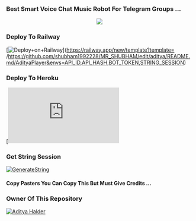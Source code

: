 ### Best Smart Voice Chat Music Robot For Telegram Groups ...


<p align="center"><a href="https://t.me/adityahalder"><img src="https://telegra.ph/file/9ef29940fd5d6d7bc756c.jpg"></a></p>




### Deploy To Railway

[![Deploy+on+Railway](https://railway.app/button.svg)](https://railway.app/new/template?template= /https://github.com/shubham1992228/MR_SHUBHAM/edit/aditya/README.md/AdityaPlayer&envs=API_ID,API_HASH,BOT_TOKEN,STRING_SESSION)


### Deploy To Heroku

[![Deploy+On+Heroku](https://github.com/shubham1992228/MR_SHUBHAM/edit/aditya/README.md)



### Get String Session

[![GenerateString](https://img.shields.io/badge/repl.it-generateString-yellowgreen)](https://replit.com/@shubham_w_712/StringSession)



#### Copy Pasters You Can Copy This But Must Give Credits ...

### Owner Of This Repository
[![Aditya Halder](https://telegra.ph/file/9ef29940fd5d6d7bc756c.jpg)](https://t.me/AdityaHalder)
